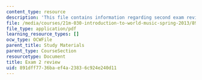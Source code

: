 ```yaml
---
content_type: resource
description: 'This file contains information regarding second exam review sheet. '
file: /media/courses/21m-030-introduction-to-world-music-spring-2013/891dff7736baef4a23836c924e240d11_MIT21M_030S13_exam2review.pdf
file_type: application/pdf
learning_resource_types: []
ocw_type: OCWFile
parent_title: Study Materials
parent_type: CourseSection
resourcetype: Document
title: Exam 2 review
uid: 891dff77-36ba-ef4a-2383-6c924e240d11
---
```

